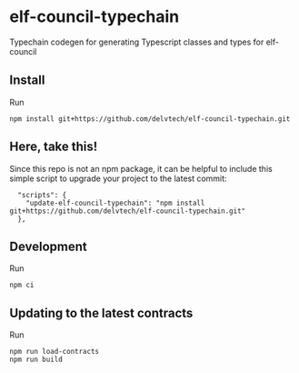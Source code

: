 # elf-council-typechain

Typechain codegen for generating Typescript classes and types for elf-council

## Install

Run

```
npm install git+https://github.com/delvtech/elf-council-typechain.git
```

## Here, take this!

Since this repo is not an npm package, it can be helpful to include this simple script to upgrade your project to the latest commit:

```
  "scripts": {
    "update-elf-council-typechain": "npm install git+https://github.com/delvtech/elf-council-typechain.git"
  },
```

## Development

Run

```
npm ci
```

## Updating to the latest contracts

Run

```
npm run load-contracts
npm run build
```
